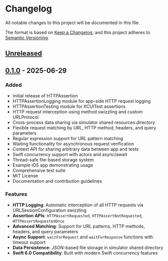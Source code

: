 # Changelog

All notable changes to this project will be documented in this file.

The format is based on [Keep a Changelog](https://keepachangelog.com/en/1.0.0/),
and this project adheres to [Semantic Versioning](https://semver.org/spec/v2.0.0.html).

## [Unreleased]

## [0.1.0] - 2025-06-29

### Added
- Initial release of HTTPAssertion
- HTTPAssertionLogging module for app-side HTTP request logging
- HTTPAssertionTesting module for XCUITest assertions
- HTTP request interception using method swizzling and custom URLProtocol
- Cross-process data sharing via simulator shared resources directory
- Flexible request matching by URL, HTTP method, headers, and query parameters
- Regular expression support for URL pattern matching
- Waiting functionality for asynchronous request verification
- Context API for sharing arbitrary data between app and tests
- Swift concurrency support with actors and async/await
- Thread-safe file-based storage system
- Example iOS app demonstrating usage
- Comprehensive test suite
- MIT License
- Documentation and contribution guidelines

### Features
- **HTTP Logging**: Automatic interception of all HTTP requests via URLSessionConfiguration swizzling
- **Assertion APIs**: `HTTPAssertRequested`, `HTTPAssertNotRequested`, `HTTPAssertRequestedOnce`
- **Advanced Matching**: Support for URL patterns, HTTP methods, headers, and query parameters
- **Async Support**: `waitForRequest` and `waitForResponse` functions with timeout support
- **Data Persistence**: JSON-based file storage in simulator shared directory
- **Swift 6.0 Compatibility**: Built with modern Swift concurrency features

[Unreleased]: https://github.com/ukitaka/HTTPAssertion/compare/v0.1.0...HEAD
[0.1.0]: https://github.com/ukitaka/HTTPAssertion/releases/tag/v0.1.0